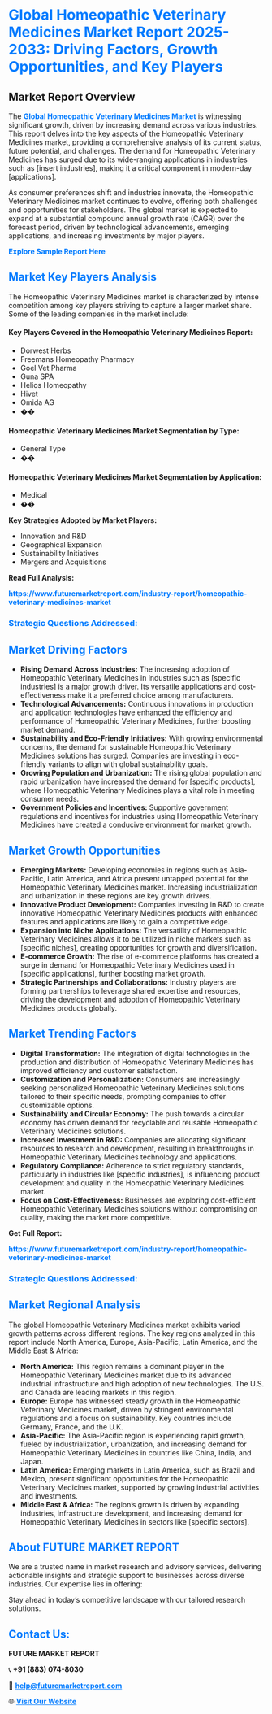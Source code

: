<h1 style="color: #007BFF;">Global Homeopathic Veterinary Medicines Market Report 2025-2033: Driving Factors, Growth Opportunities, and Key Players</h1>

<section id="overview">
<h2>Market Report Overview</h2>
<p>The <a href="https://www.futuremarketreport.com/industry-report/homeopathic-veterinary-medicines-market" style="color: #007BFF; text-decoration: none;"><strong>Global Homeopathic Veterinary Medicines Market</strong></a> is witnessing significant growth, driven by increasing demand across various industries. This report delves into the key aspects of the Homeopathic Veterinary Medicines market, providing a comprehensive analysis of its current status, future potential, and challenges. The demand for Homeopathic Veterinary Medicines has surged due to its wide-ranging applications in industries such as [insert industries], making it a critical component in modern-day [applications].</p>
<p>As consumer preferences shift and industries innovate, the Homeopathic Veterinary Medicines market continues to evolve, offering both challenges and opportunities for stakeholders. The global market is expected to expand at a substantial compound annual growth rate (CAGR) over the forecast period, driven by technological advancements, emerging applications, and increasing investments by major players.</p>
</section>

<section id="overview">
<p><a href="https://www.futuremarketreport.com/request-sample/reportId=117946" style="color: #007BFF; text-decoration: none;"><strong>Explore Sample Report Here</strong></a></p>
</section>

<section id="key-players">
<h2 style="color: #007BFF;">Market Key Players Analysis</h2>
<p>The Homeopathic Veterinary Medicines market is characterized by intense competition among key players striving to capture a larger market share. Some of the leading companies in the market include:</p>
<h4>Key Players Covered in the Homeopathic Veterinary Medicines Report:</h4>
<ul><li>Dorwest Herbs</li><li>Freemans Homeopathy Pharmacy</li><li>Goel Vet Pharma</li><li>Guna SPA</li><li>Helios Homeopathy</li><li>Hivet</li><li>Omida AG</li><li>��</li></ul>
<h4>Homeopathic Veterinary Medicines Market Segmentation by Type:</h4>
<ul><li>General Type</li><li>��</li></ul>

<h4>Homeopathic Veterinary Medicines Market Segmentation by Application:</h4>
<ul><li>Medical</li><li>��</li></ul>
<p><strong>Key Strategies Adopted by Market Players:</strong></p>
<ul>
<li>Innovation and R&D</li>
<li>Geographical Expansion</li>
<li>Sustainability Initiatives</li>
<li>Mergers and Acquisitions</li>
</ul>
</section>

<section>
<p><strong>Read Full Analysis: </strong></p><a href="https://www.futuremarketreport.com/industry-report/homeopathic-veterinary-medicines-market" style="color: #007BFF; text-decoration: none;"><strong>https://www.futuremarketreport.com/industry-report/homeopathic-veterinary-medicines-market</strong></a>
<h3 style="color: #007BFF;">Strategic Questions Addressed:</h3>
</section>

<section id="driving-factors">
<h2 style="color: #007BFF;">Market Driving Factors</h2>
<ul>
<li><strong>Rising Demand Across Industries:</strong> The increasing adoption of Homeopathic Veterinary Medicines in industries such as [specific industries] is a major growth driver. Its versatile applications and cost-effectiveness make it a preferred choice among manufacturers.</li>
<li><strong>Technological Advancements:</strong> Continuous innovations in production and application technologies have enhanced the efficiency and performance of Homeopathic Veterinary Medicines, further boosting market demand.</li>
<li><strong>Sustainability and Eco-Friendly Initiatives:</strong> With growing environmental concerns, the demand for sustainable Homeopathic Veterinary Medicines solutions has surged. Companies are investing in eco-friendly variants to align with global sustainability goals.</li>
<li><strong>Growing Population and Urbanization:</strong> The rising global population and rapid urbanization have increased the demand for [specific products], where Homeopathic Veterinary Medicines plays a vital role in meeting consumer needs.</li>
<li><strong>Government Policies and Incentives:</strong> Supportive government regulations and incentives for industries using Homeopathic Veterinary Medicines have created a conducive environment for market growth.</li>
</ul>
</section>

<section id="growth-opportunities">
<h2 style="color: #007BFF;">Market Growth Opportunities</h2>
<ul>
<li><strong>Emerging Markets:</strong> Developing economies in regions such as Asia-Pacific, Latin America, and Africa present untapped potential for the Homeopathic Veterinary Medicines market. Increasing industrialization and urbanization in these regions are key growth drivers.</li>
<li><strong>Innovative Product Development:</strong> Companies investing in R&D to create innovative Homeopathic Veterinary Medicines products with enhanced features and applications are likely to gain a competitive edge.</li>
<li><strong>Expansion into Niche Applications:</strong> The versatility of Homeopathic Veterinary Medicines allows it to be utilized in niche markets such as [specific niches], creating opportunities for growth and diversification.</li>
<li><strong>E-commerce Growth:</strong> The rise of e-commerce platforms has created a surge in demand for Homeopathic Veterinary Medicines used in [specific applications], further boosting market growth.</li>
<li><strong>Strategic Partnerships and Collaborations:</strong> Industry players are forming partnerships to leverage shared expertise and resources, driving the development and adoption of Homeopathic Veterinary Medicines products globally.</li>
</ul>
</section>

<section id="trending-factors">
<h2 style="color: #007BFF;">Market Trending Factors</h2>
<ul>
<li><strong>Digital Transformation:</strong> The integration of digital technologies in the production and distribution of Homeopathic Veterinary Medicines has improved efficiency and customer satisfaction.</li>
<li><strong>Customization and Personalization:</strong> Consumers are increasingly seeking personalized Homeopathic Veterinary Medicines solutions tailored to their specific needs, prompting companies to offer customizable options.</li>
<li><strong>Sustainability and Circular Economy:</strong> The push towards a circular economy has driven demand for recyclable and reusable Homeopathic Veterinary Medicines solutions.</li>
<li><strong>Increased Investment in R&D:</strong> Companies are allocating significant resources to research and development, resulting in breakthroughs in Homeopathic Veterinary Medicines technology and applications.</li>
<li><strong>Regulatory Compliance:</strong> Adherence to strict regulatory standards, particularly in industries like [specific industries], is influencing product development and quality in the Homeopathic Veterinary Medicines market.</li>
<li><strong>Focus on Cost-Effectiveness:</strong> Businesses are exploring cost-efficient Homeopathic Veterinary Medicines solutions without compromising on quality, making the market more competitive.</li>
</ul>
</section>

<section>
<p><strong>Get Full Report: </strong></p><a href="https://www.futuremarketreport.com/industry-report/homeopathic-veterinary-medicines-market" style="color: #007BFF; text-decoration: none;"><strong>https://www.futuremarketreport.com/industry-report/homeopathic-veterinary-medicines-market</strong></a>
<h3 style="color: #007BFF;">Strategic Questions Addressed:</h3>
</section>


<section id="regional-analysis">
<h2 style="color: #007BFF;">Market Regional Analysis</h2>
<p>The global Homeopathic Veterinary Medicines market exhibits varied growth patterns across different regions. The key regions analyzed in this report include North America, Europe, Asia-Pacific, Latin America, and the Middle East & Africa:</p>
<ul>
<li><strong>North America:</strong> This region remains a dominant player in the Homeopathic Veterinary Medicines market due to its advanced industrial infrastructure and high adoption of new technologies. The U.S. and Canada are leading markets in this region.</li>
<li><strong>Europe:</strong> Europe has witnessed steady growth in the Homeopathic Veterinary Medicines market, driven by stringent environmental regulations and a focus on sustainability. Key countries include Germany, France, and the U.K.</li>
<li><strong>Asia-Pacific:</strong> The Asia-Pacific region is experiencing rapid growth, fueled by industrialization, urbanization, and increasing demand for Homeopathic Veterinary Medicines in countries like China, India, and Japan.</li>
<li><strong>Latin America:</strong> Emerging markets in Latin America, such as Brazil and Mexico, present significant opportunities for the Homeopathic Veterinary Medicines market, supported by growing industrial activities and investments.</li>
<li><strong>Middle East & Africa:</strong> The region’s growth is driven by expanding industries, infrastructure development, and increasing demand for Homeopathic Veterinary Medicines in sectors like [specific sectors].</li>
</ul>
</section>

<footer>
<h2 style="color: #007BFF;">About FUTURE MARKET REPORT</h2>
<p>We are a trusted name in market research and advisory services, delivering actionable insights and strategic support to businesses across diverse industries. Our expertise lies in offering:</p>

<p>Stay ahead in today’s competitive landscape with our tailored research solutions.</p>

<h2 style="color: #007BFF;">Contact Us:</h2>
<p><strong>FUTURE MARKET REPORT</strong></p>
<p>📞 <strong>+91 (883) 074-8030</strong></p>
<p>📧 <strong><a href="mailto:help@futuremarketreport.com" style="color: #007BFF;">help@futuremarketreport.com</a></strong></p>
<p>🌐 <strong><a href="https://www.futuremarketreport.com/" style="color: #007BFF;">Visit Our Website</a></strong></p>
</footer>